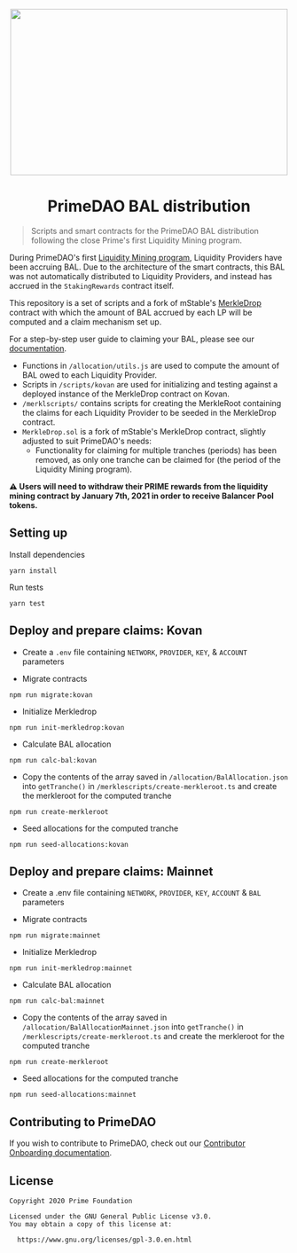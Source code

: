 <p align="center">
<img src="https://i.ibb.co/6DBm381/photo-2020-12-21-12-27-29.jpg" width="500" height="300" />
</p>

<h1 align="center">PrimeDAO BAL distribution</h1>

> Scripts and smart contracts for the PrimeDAO BAL distribution following the close Prime's first Liquidity Mining program.

During PrimeDAO's first [Liquidity Mining program](https://medium.com/primedao/primes-first-liquidity-mining-program-b8e4abb6c63), Liquidity Providers have been accruing BAL. Due to the architecture of the smart contracts, this BAL was not automatically distributed to Liquidity Providers, and instead has accrued in the `StakingRewards` contract itself.

This repository is a set of scripts and a fork of mStable's [MerkleDrop](https://github.com/mstable/merkle-drop) contract with which the amount of BAL accrued by each LP will be computed and a claim mechanism set up.

For a step-by-step user guide to claiming your BAL, please see our [documentation](https://medium.com/primedao/claim-your-liquidity-rewards-to-receive-your-balancer-tokens-a865c2a529f7).

- Functions in `/allocation/utils.js` are used to compute the amount of BAL owed to each Liquidity Provider.
- Scripts in `/scripts/kovan` are used for initializing and testing against a deployed instance of the MerkleDrop contract on Kovan.
- `/merklscripts/` contains scripts for creating the MerkleRoot containing the claims for each Liquidity Provider to be seeded in the MerkleDrop contract.
- `MerkleDrop.sol` is a fork of mStable's MerkleDrop contract, slightly adjusted to suit PrimeDAO's needs:
  - Functionality for claiming for multiple tranches (periods) has been removed, as only one tranche can be claimed for (the period of the Liquidity Mining program).

**⚠ Users will need to withdraw their PRIME rewards from the liquidity mining contract by January 7th, 2021 in order to receive Balancer Pool tokens.**

## Setting up
Install dependencies
```
yarn install
```

Run tests
```
yarn test
```

## Deploy and prepare claims: Kovan
- Create a `.env` file containing `NETWORK`, `PROVIDER`, `KEY`, & `ACCOUNT` parameters

- Migrate contracts
```
npm run migrate:kovan
```

- Initialize Merkledrop
```
npm run init-merkledrop:kovan
```

- Calculate BAL allocation
```
npm run calc-bal:kovan
```

- Copy the contents of the array saved in `/allocation/BalAllocation.json` into `getTranche()` in `/merklescripts/create-merkleroot.ts` and create the merkleroot for the computed tranche
```
npm run create-merkleroot
```

- Seed allocations for the computed tranche
```
npm run seed-allocations:kovan
```

## Deploy and prepare claims: Mainnet
- Create a .env file containing `NETWORK`, `PROVIDER`, `KEY`, `ACCOUNT` & `BAL` parameters

- Migrate contracts
```
npm run migrate:mainnet
```

- Initialize Merkledrop
```
npm run init-merkledrop:mainnet
```

- Calculate BAL allocation
```
npm run calc-bal:mainnet
```

- Copy the contents of the array saved in `/allocation/BalAllocationMainnet.json` into `getTranche()` in `/merklescripts/create-merkleroot.ts` and create the merkleroot for the computed tranche
```
npm run create-merkleroot
```

- Seed allocations for the computed tranche
```
npm run seed-allocations:mainnet
```

## Contributing to PrimeDAO
If you wish to contribute to PrimeDAO, check out our [Contributor Onboarding documentation](https://docs.primedao.io/primedao/call-for-contributors).

## License
```
Copyright 2020 Prime Foundation

Licensed under the GNU General Public License v3.0.
You may obtain a copy of this license at:

  https://www.gnu.org/licenses/gpl-3.0.en.html

```
